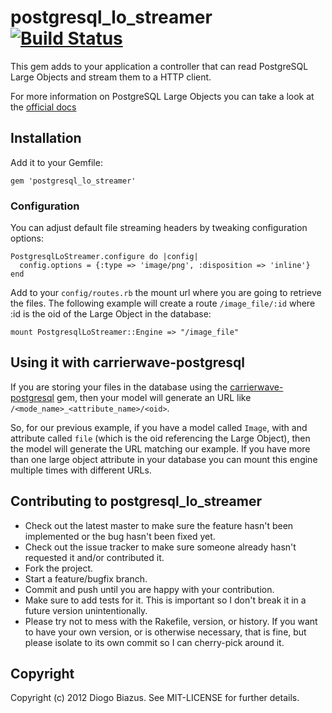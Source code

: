 # postgresql_lo_streamer [![Build Status](https://travis-ci.org/diogob/postgresql_lo_streamer.svg?branch=master)](https://travis-ci.org/diogob/postgresql_lo_streamer)

This gem adds to your application a controller that can read PostgreSQL Large Objects and stream them to a HTTP client.

For more information on PostgreSQL Large Objects you can take a look at the [official docs](http://www.postgresql.org/docs/current/static/largeobjects.html)

## Installation

Add it to your Gemfile:

    gem 'postgresql_lo_streamer'

### Configuration

You can adjust default file streaming headers by tweaking configuration options:

    PostgresqlLoStreamer.configure do |config|
      config.options = {:type => 'image/png', :disposition => 'inline'}
    end


Add to your `config/routes.rb` the mount url where you are going to retrieve the files.
The following example will create a route `/image_file/:id` where :id is the oid of the Large Object in the database:

    mount PostgresqlLoStreamer::Engine => "/image_file"

## Using it with carrierwave-postgresql

If you are storing your files in the database using the [carrierwave-postgresql](http://diogob.github.com/carrierwave-postgresql/) gem, then your model will generate an URL like `/<mode_name>_<attribute_name>/<oid>`.

So, for our previous example, if you have a model called `Image`, with and attribute called `file` (which is the oid referencing the Large Object), then the model will generate the URL matching our example. If you have more than one large object attribute in your database you can mount this engine multiple times with different URLs.

## Contributing to postgresql_lo_streamer
 
 * Check out the latest master to make sure the feature hasn't been implemented or the bug hasn't been fixed yet.
 * Check out the issue tracker to make sure someone already hasn't requested it and/or contributed it.
 * Fork the project.
 * Start a feature/bugfix branch.
 * Commit and push until you are happy with your contribution.
 * Make sure to add tests for it. This is important so I don't break it in a future version unintentionally.
 * Please try not to mess with the Rakefile, version, or history. If you want to have your own version, or is otherwise necessary, that is fine, but please isolate to its own commit so I can cherry-pick around it.

## Copyright

Copyright (c) 2012 Diogo Biazus. See MIT-LICENSE for
further details.

